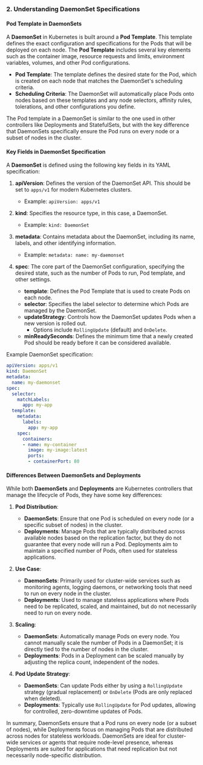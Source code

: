 ### **2. Understanding DaemonSet Specifications**

#### **Pod Template in DaemonSets**
A **DaemonSet** in Kubernetes is built around a **Pod Template**. This template defines the exact configuration and specifications for the Pods that will be deployed on each node. The **Pod Template** includes several key elements such as the container image, resource requests and limits, environment variables, volumes, and other Pod configurations.

- **Pod Template**: The template defines the desired state for the Pod, which is created on each node that matches the DaemonSet's scheduling criteria.
- **Scheduling Criteria**: The DaemonSet will automatically place Pods onto nodes based on these templates and any node selectors, affinity rules, tolerations, and other configurations you define.

The Pod template in a DaemonSet is similar to the one used in other controllers like Deployments and StatefulSets, but with the key difference that DaemonSets specifically ensure the Pod runs on every node or a subset of nodes in the cluster.

#### **Key Fields in DaemonSet Specification**
A **DaemonSet** is defined using the following key fields in its YAML specification:

1. **apiVersion**: Defines the version of the DaemonSet API. This should be set to `apps/v1` for modern Kubernetes clusters.
   - Example: `apiVersion: apps/v1`

2. **kind**: Specifies the resource type, in this case, a DaemonSet.
   - Example: `kind: DaemonSet`

3. **metadata**: Contains metadata about the DaemonSet, including its name, labels, and other identifying information.
   - Example: `metadata: name: my-daemonset`

4. **spec**: The core part of the DaemonSet configuration, specifying the desired state, such as the number of Pods to run, Pod template, and other settings.
   - **template**: Defines the Pod Template that is used to create Pods on each node.
   - **selector**: Specifies the label selector to determine which Pods are managed by the DaemonSet.
   - **updateStrategy**: Controls how the DaemonSet updates Pods when a new version is rolled out.
     - Options include `RollingUpdate` (default) and `OnDelete`.
   - **minReadySeconds**: Defines the minimum time that a newly created Pod should be ready before it can be considered available.

Example DaemonSet specification:

```yaml
apiVersion: apps/v1
kind: DaemonSet
metadata:
  name: my-daemonset
spec:
  selector:
    matchLabels:
      app: my-app
  template:
    metadata:
      labels:
        app: my-app
    spec:
      containers:
      - name: my-container
        image: my-image:latest
        ports:
        - containerPort: 80
```

#### **Differences Between DaemonSets and Deployments**
While both **DaemonSets** and **Deployments** are Kubernetes controllers that manage the lifecycle of Pods, they have some key differences:

1. **Pod Distribution**:
   - **DaemonSets**: Ensure that one Pod is scheduled on every node (or a specific subset of nodes) in the cluster.
   - **Deployments**: Manage Pods that are typically distributed across available nodes based on the replication factor, but they do not guarantee that every node will run a Pod. Deployments aim to maintain a specified number of Pods, often used for stateless applications.

2. **Use Case**:
   - **DaemonSets**: Primarily used for cluster-wide services such as monitoring agents, logging daemons, or networking tools that need to run on every node in the cluster.
   - **Deployments**: Used to manage stateless applications where Pods need to be replicated, scaled, and maintained, but do not necessarily need to run on every node.

3. **Scaling**:
   - **DaemonSets**: Automatically manage Pods on every node. You cannot manually scale the number of Pods in a DaemonSet; it is directly tied to the number of nodes in the cluster.
   - **Deployments**: Pods in a Deployment can be scaled manually by adjusting the replica count, independent of the nodes.

4. **Pod Update Strategy**:
   - **DaemonSets**: Can update Pods either by using a `RollingUpdate` strategy (gradual replacement) or `OnDelete` (Pods are only replaced when deleted).
   - **Deployments**: Typically use `RollingUpdate` for Pod updates, allowing for controlled, zero-downtime updates of Pods.

In summary, DaemonSets ensure that a Pod runs on every node (or a subset of nodes), while Deployments focus on managing Pods that are distributed across nodes for stateless workloads. DaemonSets are ideal for cluster-wide services or agents that require node-level presence, whereas Deployments are suited for applications that need replication but not necessarily node-specific distribution.